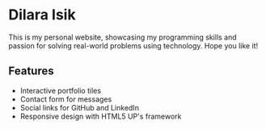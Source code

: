 # Dilara Isik

This is my personal website, showcasing my programming skills and passion for solving real-world problems using technology. Hope you like it!

## Features

- Interactive portfolio tiles
- Contact form for messages
- Social links for GitHub and LinkedIn
- Responsive design with HTML5 UP's framework
